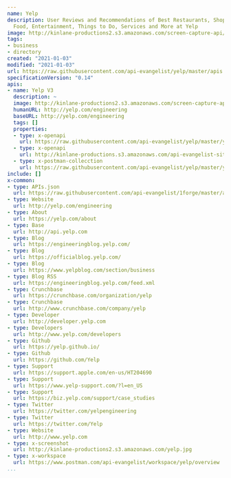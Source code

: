 ```yaml
---
name: Yelp
description: User Reviews and Recommendations of Best Restaurants, Shopping, Nightlife,
  Food, Entertainment, Things to Do, Services and More at Yelp
image: http://kinlane-productions2.s3.amazonaws.com/screen-capture-api/536-yelp.jpg
tags:
- business
- directory
created: "2021-01-03"
modified: "2021-01-03"
url: https://raw.githubusercontent.com/api-evangelist/yelp/master/apis.json
specificationVersion: "0.14"
apis:
- name: Yelp V3
  description: ~
  image: http://kinlane-productions2.s3.amazonaws.com/screen-capture-api/536-yelp.jpg
  humanURL: http://yelp.com/engineering
  baseURL: http://yelp.com/engineering
  tags: []
  properties:
  - type: x-openapi
    url: https://raw.githubusercontent.com/api-evangelist/yelp/master/yelp-v3-openapi.json
  - type: x-openapi
    url: http://kinlane-productions.s3.amazonaws.com/api-evangelist-site/company/openapis/yelp-v3.json
  - type: x-postman-collecction
    url: https://raw.githubusercontent.com/api-evangelist/yelp/master/yelp-v3-postman-collection.json
include: []
x-common:
- type: APIs.json
  url: https://raw.githubusercontent.com/api-evangelist/1forge/master/apis.json
- type: Website
  url: http://yelp.com/engineering
- type: About
  url: https://yelp.com/about
- type: Base
  url: http://api.yelp.com
- type: Blog
  url: https://engineeringblog.yelp.com/
- type: Blog
  url: https://officialblog.yelp.com/
- type: Blog
  url: https://www.yelpblog.com/section/business
- type: Blog RSS
  url: https://engineeringblog.yelp.com/feed.xml
- type: Crunchbase
  url: https://crunchbase.com/organization/yelp
- type: Crunchbase
  url: http://www.crunchbase.com/company/yelp
- type: Developer
  url: http://developer.yelp.com
- type: Developers
  url: http://www.yelp.com/developers
- type: Github
  url: https://yelp.github.io/
- type: Github
  url: https://github.com/Yelp
- type: Support
  url: https://support.apple.com/en-us/HT204690
- type: Support
  url: https://www.yelp-support.com/?l=en_US
- type: Support
  url: https://biz.yelp.com/support/case_studies
- type: Twitter
  url: https://twitter.com/yelpengineering
- type: Twitter
  url: https://twitter.com/Yelp
- type: Website
  url: http://www.yelp.com
- type: x-screenshot
  url: http://kinlane-productions2.s3.amazonaws.com/yelp.jpg
- type: x-workspace
  url: https://www.postman.com/api-evangelist/workspace/yelp/overview
...
```

